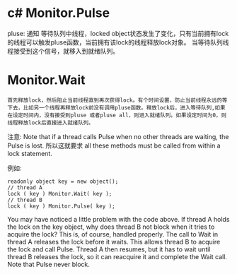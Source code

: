 #  c#  Monitor.Pulse
  pluse: 通知 等待队列中线程，locked object状态发生了变化，只有当前拥有lock的线程可以触发pluse函数，当前拥有该lock的线程释放lock对象。
  当等待队列线程接受到这个信号，就移入到就绪队列。

  # Monitor.Wait
    首先释放lock，然后阻止当前线程直到再次获得lock。有个时间设置，防止当前线程永远的等下去，比如另一个线程再释放lock前没有调用pluse函数。释放lock后，进入等待队列,如果在设定时间内，没有接受到pluse 或者pluse all，则进入就绪队列。如果设定时间为0，则线程释放lock后直接进入就绪队列。


注意: Note that if a thread calls Pulse when no other threads are waiting, the Pulse is lost. 所以这就要求 all these methods must be called from within a lock statement.

例如:
```
readonly object key = new object();
// thread A
lock ( key ) Monitor.Wait( key );
// thread B
lock ( key ) Monitor.Pulse( key );
```
You may have noticed a little problem with the code above. If thread A holds the lock on the key object, why does thread B not block when it tries to acquire the lock? This is, of course, handled properly. The call to Wait in thread A releases the lock before it waits. This allows thread B to acquire the lock and call Pulse. Thread A then resumes, but it has to wait until thread B releases the lock, so it can reacquire it and complete the Wait call. Note that Pulse never block.
